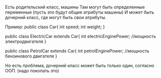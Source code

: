 Есть родительский класс, машины
Там могут быть определенные переменные (пусть это будут общие атрибуты машины)
И может быть дочерний класс, где могут быть свои атрибуты.

Пример:
public class Car{
    int speed;
    int weight;
}

public class ElectricCar extends Car{
    int electricEnginePower; //мощность электродвигателя
}

public class PetrolCar extends Car{
    int petrolEnginePower; //мощность бензинового двигателя
}

Но есть проблема, дочерний класс может быть только один, согласно ООП. (надо покопать это)

